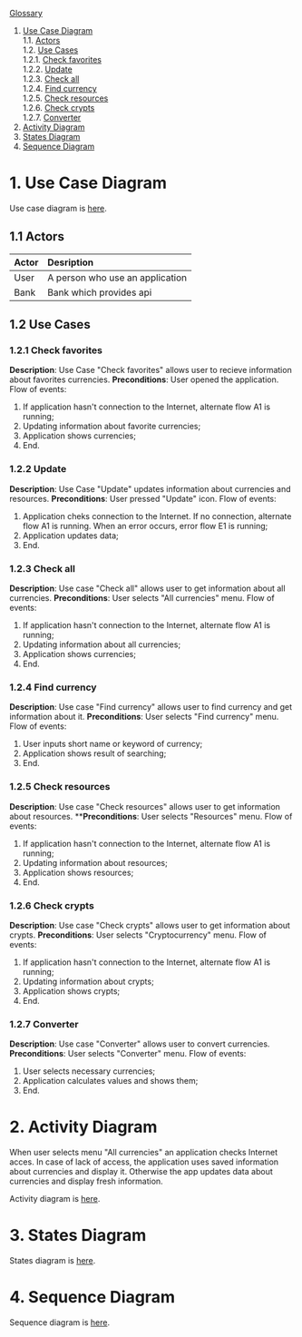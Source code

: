 
[Glossary](https://github.com/Shalynishka/ExRates/blob/master/docs/Glossary.md) <br>

1. [Use Case Diagram](#1) <br>
	1.1. [Actors](#1.1) <br> 
	1.2. [Use Cases](#1.2) <br>
		1.2.1. [Check favorites](#1.2.1) <br>
		1.2.2. [Update](#1.2.2) <br>
    1.2.3. [Check all](#1.2.3) <br>
    1.2.4. [Find currency](#1.2.4) <br>
    1.2.5. [Check resources](#1.2.5) <br>
    1.2.6. [Check crypts](#1.2.6) <br>
    1.2.7. [Converter](#1.2.7) <br>
 2. [Activity Diagram](#2) <br>
 3. [States Diagram](#3) <br>
 4. [Sequence Diagram](#4) <br>

# 1. Use Case Diagram <a name = "1"></a>

Use case diagram is [here](https://github.com/Shalynishka/ExRates/blob/master/docs/Diagrams/Use%20case.png).

## 1.1 Actors <a name = "1.1"></a>

Actor | Desription
:-----|:----------
User  | A person who use an application
Bank  | Bank which provides api

## 1.2 Use Cases <a name = "1.2"></a>

### 1.2.1 Check favorites <a name = "1.2.1"></a>

**Description**: Use Case "Check favorites" allows user to recieve information about favorites currencies. **Preconditions**: User opened the application.
Flow of events: 

1. If application hasn't connection to the Internet, alternate flow A1 is running;
2. Updating information about favorite currencies;
3. Application shows currencies;
4. End.

### 1.2.2 Update <a name = "1.2.2"></a>

**Description**: Use Case "Update" updates information about currencies and resources. **Preconditions**: User pressed "Update" icon.
Flow of events: 

1. Application cheks connection to the Internet. If no connection, alternate flow A1 is running. When an error occurs, error flow E1 is running;
2. Application updates data;
3. End.

### 1.2.3 Check all <a name = "1.2.3"></a>

**Description**: Use case "Check all" allows user to get information about all currencies. **Preconditions**: User selects "All currencies" menu.
Flow of events: 

1. If application hasn't connection to the Internet, alternate flow A1 is running;
2. Updating information about all currencies;
3. Application shows currencies;
4. End.

### 1.2.4 Find currency <a name = "1.2.4"></a>

**Description**: Use case "Find currency" allows user to find currency and get information about it. **Preconditions**: User selects "Find currency" menu.
Flow of events: 

1. User inputs short name or keyword of currency;
2. Application shows result of searching;
3. End.

### 1.2.5 Check resources <a name = "1.2.5"></a>

**Description**: Use case "Check resources" allows user to get information about resources. ****Preconditions**: User selects "Resources" menu.
Flow of events: 

1. If application hasn't connection to the Internet, alternate flow A1 is running;
2. Updating information about resources;
3. Application shows resources;
4. End.

### 1.2.6 Check crypts <a name = "1.2.6"></a>

**Description**: Use case "Check crypts" allows user to get information about crypts. **Preconditions**: User selects "Cryptocurrency" menu.
Flow of events: 

1. If application hasn't connection to the Internet, alternate flow A1 is running;
2. Updating information about crypts;
3. Application shows crypts;
4. End.
 
### 1.2.7 Converter <a name = "1.2.7"></a>

**Description**: Use case "Converter" allows user to convert currencies. **Preconditions**: User selects "Converter" menu.
Flow of events: 

1. User selects necessary currencies;
2. Application calculates values and shows them;
3. End.

# 2. Activity Diagram <a name = "2"></a>

When user selects menu "All currencies" an application checks Internet acces. In case of lack of access, the application uses saved information about currencies and display it. Otherwise the app updates data about currencies and display fresh information.

Activity diagram is [here](https://github.com/Shalynishka/ExRates/blob/master/docs/Diagrams/Activity.png).


# 3. States Diagram <a name = "3"></a>

States diagram is [here](https://github.com/Shalynishka/ExRates/blob/master/docs/Diagrams/States.png).


# 4. Sequence Diagram <a name = "4"></a>

Sequence diagram is [here](https://github.com/Shalynishka/ExRates/blob/master/docs/Diagrams/Sequence.png).

